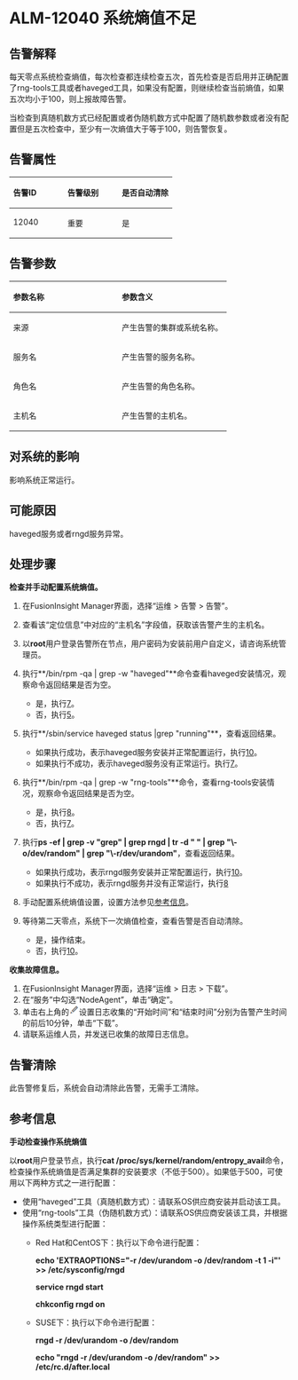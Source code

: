 # ALM-12040 系统熵值不足<a name="ALM-12040"></a>

## 告警解释<a name="section49858936"></a>

每天零点系统检查熵值，每次检查都连续检查五次，首先检查是否启用并正确配置了rng-tools工具或者haveged工具，如果没有配置，则继续检查当前熵值，如果五次均小于100，则上报故障告警。

当检查到真随机数方式已经配置或者伪随机数方式中配置了随机数参数或者没有配置但是五次检查中，至少有一次熵值大于等于100，则告警恢复。

## 告警属性<a name="section46077243"></a>

<a name="table66091741"></a>
<table><thead align="left"><tr id="row21052922"><th class="cellrowborder" valign="top" width="33.33333333333333%" id="mcps1.1.4.1.1"><p id="p27565122"><a name="p27565122"></a><a name="p27565122"></a>告警ID</p>
</th>
<th class="cellrowborder" valign="top" width="33.33333333333333%" id="mcps1.1.4.1.2"><p id="p18182423"><a name="p18182423"></a><a name="p18182423"></a>告警级别</p>
</th>
<th class="cellrowborder" valign="top" width="33.33333333333333%" id="mcps1.1.4.1.3"><p id="p63490144"><a name="p63490144"></a><a name="p63490144"></a>是否自动清除</p>
</th>
</tr>
</thead>
<tbody><tr id="row42428038"><td class="cellrowborder" valign="top" width="33.33333333333333%" headers="mcps1.1.4.1.1 "><p id="p14119024"><a name="p14119024"></a><a name="p14119024"></a>12040</p>
</td>
<td class="cellrowborder" valign="top" width="33.33333333333333%" headers="mcps1.1.4.1.2 "><p id="p2790278"><a name="p2790278"></a><a name="p2790278"></a>重要</p>
</td>
<td class="cellrowborder" valign="top" width="33.33333333333333%" headers="mcps1.1.4.1.3 "><p id="p24686002"><a name="p24686002"></a><a name="p24686002"></a>是</p>
</td>
</tr>
</tbody>
</table>

## 告警参数<a name="section12042011"></a>

<a name="table53409113"></a>
<table><thead align="left"><tr id="row40803123"><th class="cellrowborder" valign="top" width="50%" id="mcps1.1.3.1.1"><p id="p16718633"><a name="p16718633"></a><a name="p16718633"></a>参数名称</p>
</th>
<th class="cellrowborder" valign="top" width="50%" id="mcps1.1.3.1.2"><p id="p12032032"><a name="p12032032"></a><a name="p12032032"></a>参数含义</p>
</th>
</tr>
</thead>
<tbody><tr id="row13854132863911"><td class="cellrowborder" valign="top" width="50%" headers="mcps1.1.3.1.1 "><p id="p17935380415"><a name="p17935380415"></a><a name="p17935380415"></a>来源</p>
</td>
<td class="cellrowborder" valign="top" width="50%" headers="mcps1.1.3.1.2 "><p id="p187931338134115"><a name="p187931338134115"></a><a name="p187931338134115"></a>产生告警的集群或系统名称。</p>
</td>
</tr>
<tr id="row35070527"><td class="cellrowborder" valign="top" width="50%" headers="mcps1.1.3.1.1 "><p id="p22140463"><a name="p22140463"></a><a name="p22140463"></a>服务名</p>
</td>
<td class="cellrowborder" valign="top" width="50%" headers="mcps1.1.3.1.2 "><p id="p48547096"><a name="p48547096"></a><a name="p48547096"></a>产生告警的服务名称。</p>
</td>
</tr>
<tr id="row34270681"><td class="cellrowborder" valign="top" width="50%" headers="mcps1.1.3.1.1 "><p id="p24461737"><a name="p24461737"></a><a name="p24461737"></a>角色名</p>
</td>
<td class="cellrowborder" valign="top" width="50%" headers="mcps1.1.3.1.2 "><p id="p35243653"><a name="p35243653"></a><a name="p35243653"></a>产生告警的角色名称。</p>
</td>
</tr>
<tr id="row48757428"><td class="cellrowborder" valign="top" width="50%" headers="mcps1.1.3.1.1 "><p id="p57037582"><a name="p57037582"></a><a name="p57037582"></a>主机名</p>
</td>
<td class="cellrowborder" valign="top" width="50%" headers="mcps1.1.3.1.2 "><p id="p56641449"><a name="p56641449"></a><a name="p56641449"></a>产生告警的主机名。</p>
</td>
</tr>
</tbody>
</table>

## 对系统的影响<a name="section41269240"></a>

影响系统正常运行。

## 可能原因<a name="section35878843"></a>

haveged服务或者rngd服务异常。

## 处理步骤<a name="section54474133"></a>

**检查并手动配置系统熵值。**

1.  在FusionInsight Manager界面，选择“运维 \> 告警 \> 告警”。
2.  查看该“定位信息”中对应的“主机名”字段值，获取该告警产生的主机名。
3.  以**root**用户登录告警所在节点，用户密码为安装前用户自定义，请咨询系统管理员。
4.  执行**/bin/rpm -qa | grep -w "haveged"**命令查看haveged安装情况，观察命令返回结果是否为空。
    -   是，执行[7](#li34867421105655)。
    -   否，执行[5](#li35057727105655)。

5.  <a name="li35057727105655"></a>执行**/sbin/service haveged status |grep "running"**，查看返回结果。
    -   如果执行成功，表示haveged服务安装并正常配置运行，执行[10](#li5962839105655)。
    -   如果执行不成功，表示haveged服务没有正常运行。执行[7](#li34867421105655)。

6.  执行**/bin/rpm -qa | grep -w "rng-tools"**命令，查看rng-tools安装情况，观察命令返回结果是否为空。
    -   是，执行[8](#li5688815105655)。
    -   否，执行[7](#li34867421105655)。

7.  <a name="li34867421105655"></a>执行**ps -ef | grep -v "grep" | grep rngd  | tr -d " " | grep "\\-o/dev/random" | grep "\\-r/dev/urandom"**，查看返回结果。
    -   如果执行成功，表示rngd服务安装并正常配置运行，执行[10](#li5962839105655)。
    -   如果执行不成功，表示rngd服务并没有正常运行，执行[8](#li5688815105655)

8.  <a name="li5688815105655"></a>手动配置系统熵值设置，设置方法参见[参考信息](#section20505151)。
9.  等待第二天零点，系统下一次熵值检查，查看告警是否自动清除。
    -   是，操作结束。
    -   否，执行[10](#li5962839105655)。


**收集故障信息。**

1.  <a name="li5962839105655"></a>在FusionInsight Manager界面，选择“运维 \> 日志 \> 下载”。
2.  在“服务”中勾选“NodeAgent”，单击“确定”。
3.  单击右上角的![](figures/zh-cn_image_0263895382.png)设置日志收集的“开始时间”和“结束时间”分别为告警产生时间的前后10分钟，单击“下载”。
4.  请联系运维人员，并发送已收集的故障日志信息。

## 告警清除<a name="section169311343318"></a>

此告警修复后，系统会自动清除此告警，无需手工清除。

## 参考信息<a name="section20505151"></a>

**手动检查操作系统熵值**

以**root**用户登录节点，执行**cat /proc/sys/kernel/random/entropy\_avail**命令，检查操作系统熵值是否满足集群的安装要求（不低于500）。如果低于500，可使用以下两种方式之一进行配置：

-   使用“haveged”工具（真随机数方式）：请联系OS供应商安装并启动该工具。
-   使用“rng-tools”工具（伪随机数方式）：请联系OS供应商安装该工具，并根据操作系统类型进行配置：
    -   Red Hat和CentOS下：执行以下命令进行配置：

        **echo 'EXTRAOPTIONS="-r /dev/urandom -o /dev/random -t 1 -i"' \>\> /etc/sysconfig/rngd**

        **service rngd start**

        **chkconfig rngd on**

    -   SUSE下：执行以下命令进行配置：

        **rngd -r /dev/urandom -o /dev/random**

        **echo "rngd -r /dev/urandom -o /dev/random" \>\> /etc/rc.d/after.local**



